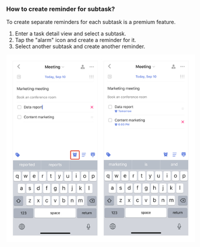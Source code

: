 ### How to create reminder for subtask?

To create separate reminders for each subtask is a premium feature.

1. Enter a task detail view and select a subtask.
2. Tap the "alarm" icon and create a reminder for it.
4. Select another subtask and create another reminder.

![iossubtaskreminder](../../images/ticktick-ios-app/task/subtaskreminder.jpg)

